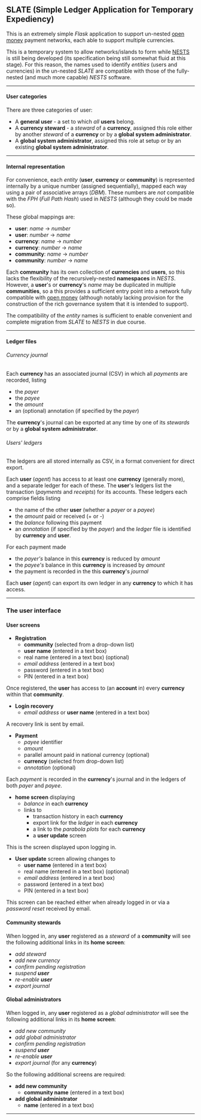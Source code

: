 ## SLATE (Simple Ledger Application for Temporary Expediency)

This is an extremely simple _Flask_ application to support un-nested
[open money](https://openmoney.github.io/specification) payment networks, each
able to support multiple currencies.

This is a temporary system to allow networks/islands to form while
[NESTS](https://nests.lrc.org.uk) is still being developed (its specification
being still somewhat fluid at this stage). For this reason, the names used to
identify _entities_ (users and currencies) in the un-nested _SLATE_ are
compatible with those of the fully-nested (and much more capable) _NESTS_
software.

----
#### User categories

There are three categories of user:

  - A **general user** - a set to which _all_ **users** belong.
  - A **currency steward** - a _steward_ of a **currency**, assigned this role
    either by another _steward_ of a **currency** or by a **global system
    administrator**.
  - A **global system administrator**, assigned this role at setup or by
    an existing **global system administrator**.

----
#### Internal representation

For convenience, each _entity_ (**user**, **currency** or **community**) is
represented internally by a unique number (assigned sequentially), mapped each
way using a pair of associative arrays (_DBM_). These numbers are _not_
compatible with the _FPH_ (_Full Path Hash_) used in _NESTS_ (although they
could be made so).

These global mappings are:
  - **user**: _name_ &rarr; _number_
  - **user**: _number_ &rarr; _name_
  - **currency**: _name_ &rarr; _number_
  - **currency**: _number_ &rarr; _name_
  - **community**: _name_ &rarr; _number_
  - **community**: _number_ &rarr; _name_

Each **community** has its own collection of **currencies** and **users**, so
this lacks the flexibility of the recursively-nested **namespaces** in _NESTS_.
However, a **user**'s or **currency**'s _name_ may be duplicated in multiple
**communities**, so a this provides a sufficient entry point into a network
fully compatible with [open money](https://openmoney.github.io/specification)
(although notably lacking provision for the construction of the rich governance
system that it is intended to support).

The compatibility of the _entity_ names is sufficient to enable convenient and
complete migration from _SLATE_ to _NESTS_ in due course.

-----
#### Ledger files

###### Currency journal

Each **currency** has an associated journal (CSV) in which all _payments_ are
recorded, listing
  - the _payer_
  - the _payee_
  - the _amount_
  - an (optional) annotation (if specified by the _payer_)

The **currency**'s journal can be exported at any time by one of its _stewards_
or by a **global system administrator**.

###### Users' ledgers

The ledgers are all stored internally as CSV, in a format convenient for direct
export.

Each **user** (_agent_) has access to at least one **currency** (generally
more), and a separate ledger for each of these. The **user**'s ledgers list the
transaction (_payments_ and _receipts_) for its accounts. These ledgers each
comprise fields listing
  - the name of the other **user** (whether a _payer_ or a _payee_)
  - the _amount_ paid or received (+ or -)
  - the _balance_ following this payment
  - an _annotation_ (if specified by the _payer_)
and the _ledger_ file is identified by **currency** and **user**.

For each payment made
  - the _payer's_ balance in this **currency** is reduced by _amount_
  - the _payee's_ balance  in this **currency** is increased by _amount_
  - the payment is recorded in the this **currency**'s _journal_

Each **user** (_agent_) can export its own ledger in any **currency** to which
it has access.

----
### The user interface

#### User screens

  - **Registration**
    - **community** (selected from a drop-down list)
    - **user name** (entered in a text box)
    - real name (entered in a text box) (optional)
    - _email address_ (entered in a text box)
    - password (entered in a text box)
    - PIN (entered in a text box)

Once registered, the **user** has access to (an **account** in) every
**currency** within that **community**.

  - **Login recovery**
    - _email address_ or **user name** (entered in a text box)

A recovery link is sent by email.

  - **Payment**
    - _payee_ identifier
    - _amount_
    - parallel amount paid in national currency (optional)
    - **currency** (selected from drop-down list)
    - _annotation_ (optional)

Each _payment_ is recorded in the **currency**'s journal and in the ledgers of
both _payer_ and _payee_.

  - **home screen** displaying
    - _balance_ in each **currency**
    - links to
      - transaction history in each **currency**
      - export link for the _ledger_ in each **currency**
      - a link to the _parabola plots_ for each **currency**
      - a **user update** screen

This is the screen displayed upon logging in.

  - **User update** screen allowing changes to
    - **user name** (entered in a text box)
    - real name (entered in a text box) (optional)
    - _email address_ (entered in a text box)
    - password (entered in a text box)
    - PIN (entered in a text box)

This screen can be reached either when already logged in or via a _password
reset_ received by email.

#### Community stewards

When logged in, any **user** registered as a _steward_ of a **community** will
see the following additional links in its **home screen**:
  - _add steward_
  - _add new currency_
  - _confirm pending registration_
  - _suspend **user**_
  - _re-enable **user**_
  - _export journal_

#### Global administrators

When logged in, any **user** registered as a _global administrator_ will see
the following additional links in its **home screen**:
  - _add new community_
  - _add global administrator_
  - _confirm pending registration_
  - _suspend **user**_
  - _re-enable **user**_
  - _export journal_ (for any **currency**)

So the following additional screens are required:

  - **add new community**
    - **community name** (entered in a text box)
  - **add global administrator**
    - **name** (entered in a text box)


----
